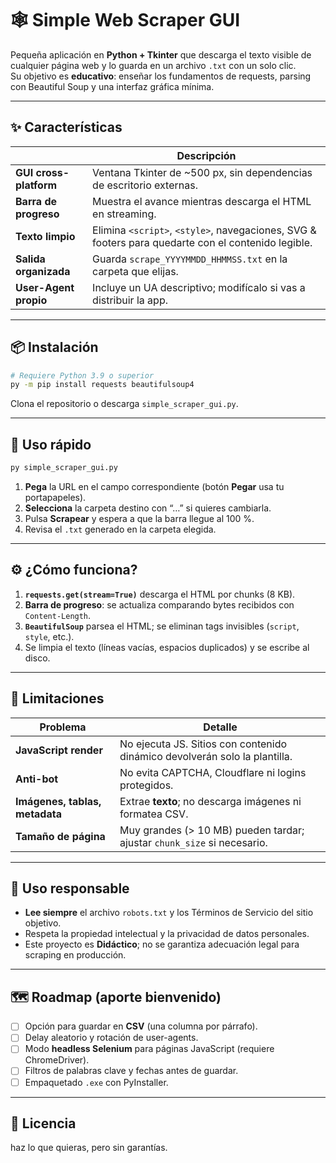 
# 🕸️ Simple Web Scraper GUI

Pequeña aplicación en **Python + Tkinter** que descarga el texto visible de cualquier página web y lo guarda en un archivo `.txt` con un solo clic.  
Su objetivo es **educativo**: enseñar los fundamentos de requests, parsing con Beautiful Soup y una interfaz gráfica mínima.

---

## ✨ Características

|                         | Descripción |
|-------------------------|-------------|
| **GUI cross-platform**  | Ventana Tkinter de ~500 px, sin dependencias de escritorio externas. |
| **Barra de progreso**   | Muestra el avance mientras descarga el HTML en streaming. |
| **Texto limpio**        | Elimina `<script>`, `<style>`, navegaciones, SVG & footers para quedarte con el contenido legible. |
| **Salida organizada**   | Guarda `scrape_YYYYMMDD_HHMMSS.txt` en la carpeta que elijas. |
| **User-Agent propio**   | Incluye un UA descriptivo; modifícalo si vas a distribuir la app. |

---

## 📦 Instalación

```bash
# Requiere Python 3.9 o superior
py -m pip install requests beautifulsoup4
```

Clona el repositorio o descarga `simple_scraper_gui.py`.

---

## 🚀 Uso rápido

```bash
py simple_scraper_gui.py
```

1. **Pega** la URL en el campo correspondiente (botón **Pegar** usa tu portapapeles).  
2. **Selecciona** la carpeta destino con “…” si quieres cambiarla.  
3. Pulsa **Scrapear** y espera a que la barra llegue al 100 %.  
4. Revisa el `.txt` generado en la carpeta elegida.

---

## ⚙️ ¿Cómo funciona?

1. **`requests.get(stream=True)`** descarga el HTML por chunks (8 KB).  
2. **Barra de progreso**: se actualiza comparando bytes recibidos con `Content-Length`.  
3. **`BeautifulSoup`** parsea el HTML; se eliminan tags invisibles (`script`, `style`, etc.).  
4. Se limpia el texto (líneas vacías, espacios duplicados) y se escribe al disco.

---

## 🛑 Limitaciones

| Problema | Detalle |
|----------|---------|
| **JavaScript render** | No ejecuta JS. Sitios con contenido dinámico devolverán solo la plantilla. |
| **Anti-bot** | No evita CAPTCHA, Cloudflare ni logins protegidos. |
| **Imágenes, tablas, metadata** | Extrae **texto**; no descarga imágenes ni formatea CSV. |
| **Tamaño de página** | Muy grandes (> 10 MB) pueden tardar; ajustar `chunk_size` si necesario. |

---

## 🤝 Uso responsable

- **Lee siempre** el archivo `robots.txt` y los Términos de Servicio del sitio objetivo.  
- Respeta la propiedad intelectual y la privacidad de datos personales.  
- Este proyecto es **Didáctico**; no se garantiza adecuación legal para scraping en producción.

---

## 🗺️ Roadmap (aporte bienvenido)

- [ ] Opción para guardar en **CSV** (una columna por párrafo).  
- [ ] Delay aleatorio y rotación de user-agents.  
- [ ] Modo **headless Selenium** para páginas JavaScript (requiere ChromeDriver).  
- [ ] Filtros de palabras clave y fechas antes de guardar.  
- [ ] Empaquetado `.exe` con PyInstaller.

---

## 📄 Licencia

haz lo que quieras, pero sin garantías. 
